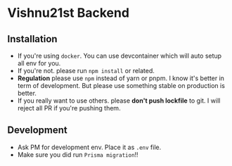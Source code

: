 # Vishnu21st Backend

## Installation

- If you're using `docker`. You can use devcontainer which will auto setup all env for you.
- If you're not. please run `npm install` or related.
- **Regulation** please use `npm` instead of yarn or pnpm. I know it's better in term of development. But please use something stable on production is better.
- If you really want to use others. please **don't push lockfile** to git. I will reject all PR if you're pushing them.

## Development

- Ask PM for development env. Place it as `.env` file.
- Make sure you did run `Prisma migration`!!